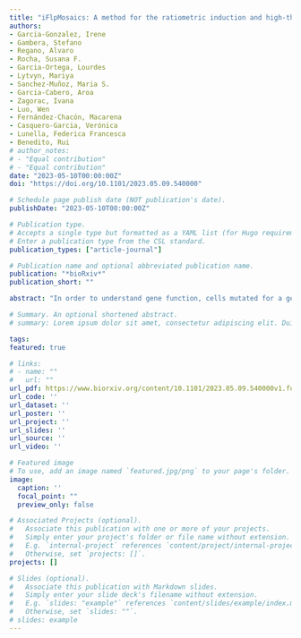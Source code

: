 ```yaml
---
title: "iFlpMosaics: A method for the ratiometric induction and high-throughput comparative analysis of mutant and wildtype cells"
authors:
- Garcia-Gonzalez, Irene
- Gambera, Stefano
- Regano, Alvaro
- Rocha, Susana F.
- Garcia-Ortega, Lourdes
- Lytvyn, Mariya
- Sanchez-Muñoz, Maria S.
- Garcia-Cabero, Aroa
- Zagorac, Ivana
- Luo, Wen
- Fernández-Chacón, Macarena
- Casquero-Garcia, Verónica
- Lunella, Federica Francesca
- Benedito, Rui
# author_notes:
# - "Equal contribution"
# - "Equal contribution"
date: "2023-05-10T00:00:00Z"
doi: "https://doi.org/10.1101/2023.05.09.540000"

# Schedule page publish date (NOT publication's date).
publishDate: "2023-05-10T00:00:00Z"

# Publication type.
# Accepts a single type but formatted as a YAML list (for Hugo requirements).
# Enter a publication type from the CSL standard.
publication_types: ["article-journal"]

# Publication name and optional abbreviated publication name.
publication: "*bioRxiv*"
publication_short: ""

abstract: "In order to understand gene function, cells mutated for a gene need to be analysed and compared with normal cells. In most biomedical studies this comparative analysis is carried out with cells present in independent animals and therefore not experiencing the same microenvironment or epigenetic changes. Here we present a large set of new genetic tools and mouse lines that enable the Flp recombinase-dependent mosaic induction and single cell clonal tracking of multiple fluorescently labelled normal and Cre-mutant cells from distinct or the same progenitor cells. The induced cells can be profiled in situ by direct multispectral imaging, or by FACS and scRNA-seq. Since with these new tools normal and mutant cells are ratiometrically induced and multispectrally barcoded in the same temporal window and tissue microenvironment, they enable us to understand with higher accuracy and reliability how induced genetic mutations affect the biology of single cells, during tissue development, homeostasis or in disease."

# Summary. An optional shortened abstract.
# summary: Lorem ipsum dolor sit amet, consectetur adipiscing elit. Duis posuere tellus ac convallis placerat. Proin tincidunt magna sed ex sollicitudin condimentum.

tags:
featured: true

# links:
# - name: ""
#   url: ""
url_pdf: https://www.biorxiv.org/content/10.1101/2023.05.09.540000v1.full.pdf
url_code: ''
url_dataset: ''
url_poster: ''
url_project: ''
url_slides: ''
url_source: ''
url_video: ''

# Featured image
# To use, add an image named `featured.jpg/png` to your page's folder. 
image:
  caption: ''
  focal_point: ""
  preview_only: false

# Associated Projects (optional).
#   Associate this publication with one or more of your projects.
#   Simply enter your project's folder or file name without extension.
#   E.g. `internal-project` references `content/project/internal-project/index.md`.
#   Otherwise, set `projects: []`.
projects: []

# Slides (optional).
#   Associate this publication with Markdown slides.
#   Simply enter your slide deck's filename without extension.
#   E.g. `slides: "example"` references `content/slides/example/index.md`.
#   Otherwise, set `slides: ""`.
# slides: example
---
```


<!-- {{% callout note %}}
Click the *Cite* button above to demo the feature to enable visitors to import publication metadata into their reference management software.
{{% /callout %}}

{{% callout note %}}
Create your slides in Markdown - click the *Slides* button to check out the example.
{{% /callout %}}

Add the publication's **full text** or **supplementary notes** here. You can use rich formatting such as including [code, math, and images](https://docs.hugoblox.com/content/writing-markdown-latex/). -->
